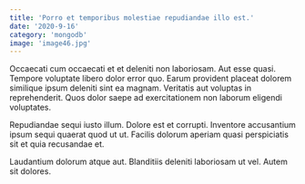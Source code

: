 ```yaml
---
title: 'Porro et temporibus molestiae repudiandae illo est.'
date: '2020-9-16'
category: 'mongodb'
image: 'image46.jpg'
---
```


Occaecati cum occaecati et et deleniti non laboriosam. Aut esse quasi. Tempore voluptate libero dolor error quo. Earum provident placeat dolorem similique ipsum deleniti sint ea magnam. Veritatis aut voluptas in reprehenderit. Quos dolor saepe ad exercitationem non laborum eligendi voluptates.
 Repudiandae sequi iusto illum. Dolore est et corrupti. Inventore accusantium ipsum sequi quaerat quod ut ut. Facilis dolorum aperiam quasi perspiciatis sit et quia recusandae et.
 Laudantium dolorum atque aut. Blanditiis deleniti laboriosam ut vel. Autem sit dolores.
